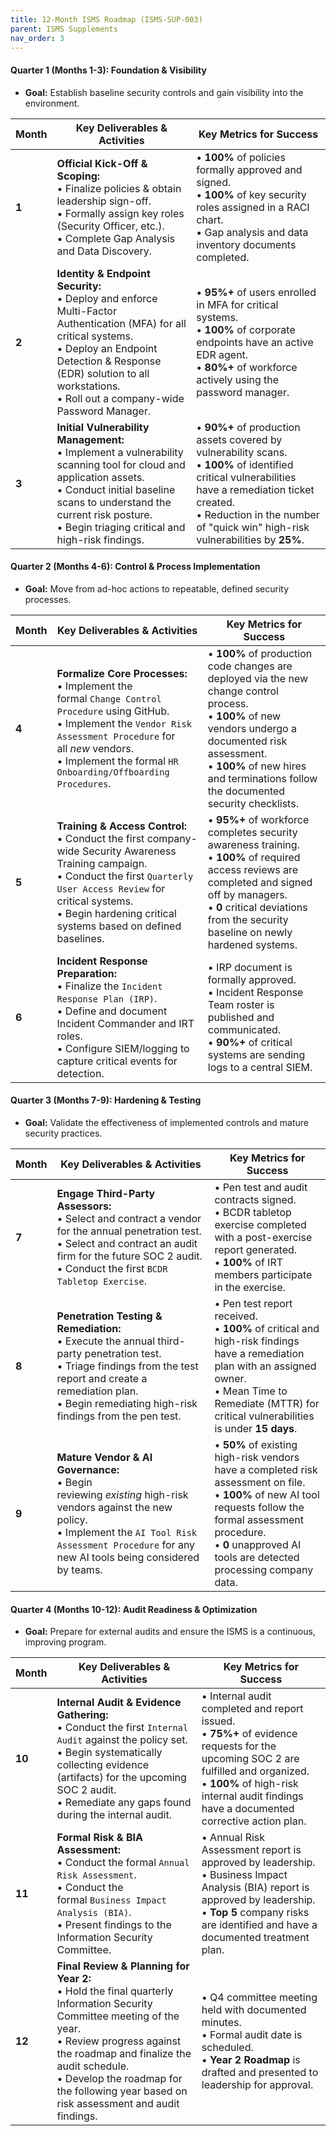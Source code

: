```yaml
---
title: 12-Month ISMS Roadmap (ISMS-SUP-003)
parent: ISMS Supplements
nav_order: 3
---
```


#### **Quarter 1 (Months 1-3): Foundation & Visibility**

- **Goal:** Establish baseline security controls and gain visibility into the environment.

| **Month** | **Key Deliverables & Activities**                                                                                                                                                                                                                        | **Key Metrics for Success**                                                                                                                                                                                                                 |
| --------- | -------------------------------------------------------------------------------------------------------------------------------------------------------------------------------------------------------------------------------------------------------- | ------------------------------------------------------------------------------------------------------------------------------------------------------------------------------------------------------------------------------------------- |
| **1**     | **Official Kick-Off & Scoping:**<br> • Finalize policies & obtain leadership sign-off.<br> • Formally assign key roles (Security Officer, etc.).<br> • Complete Gap Analysis and Data Discovery.                                                         | • **100%** of policies formally approved and signed.<br> • **100%** of key security roles assigned in a RACI chart.<br> • Gap analysis and data inventory documents completed.                                                              |
| **2**     | **Identity & Endpoint Security:**<br> • Deploy and enforce Multi-Factor Authentication (MFA) for all critical systems.<br> • Deploy an Endpoint Detection & Response (EDR) solution to all workstations.<br> • Roll out a company-wide Password Manager. | • **95%+** of users enrolled in MFA for critical systems.<br> • **100%** of corporate endpoints have an active EDR agent.<br> • **80%+** of workforce actively using the password manager.                                                  |
| **3**     | **Initial Vulnerability Management:**<br> • Implement a vulnerability scanning tool for cloud and application assets.<br> • Conduct initial baseline scans to understand the current risk posture.<br> • Begin triaging critical and high-risk findings. | • **90%+** of production assets covered by vulnerability scans.<br> • **100%** of identified critical vulnerabilities have a remediation ticket created.<br> • Reduction in the number of "quick win" high-risk vulnerabilities by **25%**. |

#### **Quarter 2 (Months 4-6): Control & Process Implementation**

- **Goal:** Move from ad-hoc actions to repeatable, defined security processes.

| **Month** | **Key Deliverables & Activities**                                                                                                                                                                                                                         | **Key Metrics for Success**                                                                                                                                                                                                                        |
| --------- | --------------------------------------------------------------------------------------------------------------------------------------------------------------------------------------------------------------------------------------------------------- | -------------------------------------------------------------------------------------------------------------------------------------------------------------------------------------------------------------------------------------------------- |
| **4**     | **Formalize Core Processes:**<br> • Implement the formal `Change Control Procedure` using GitHub.<br> • Implement the `Vendor Risk Assessment Procedure` for all _new_ vendors.<br> • Implement the formal `HR Onboarding/Offboarding Procedures`.        | • **100%** of production code changes are deployed via the new change control process.<br> • **100%** of new vendors undergo a documented risk assessment.<br> • **100%** of new hires and terminations follow the documented security checklists. |
| **5**     | **Training & Access Control:**<br> • Conduct the first company-wide Security Awareness Training campaign.<br> • Conduct the first `Quarterly User Access Review` for critical systems.<br> • Begin hardening critical systems based on defined baselines. | • **95%+** of workforce completes security awareness training.<br> • **100%** of required access reviews are completed and signed off by managers.<br> • **0** critical deviations from the security baseline on newly hardened systems.           |
| **6**     | **Incident Response Preparation:**<br> • Finalize the `Incident Response Plan (IRP)`.<br> • Define and document Incident Commander and IRT roles.<br> • Configure SIEM/logging to capture critical events for detection.                                  | • IRP document is formally approved.<br> • Incident Response Team roster is published and communicated.<br> • **90%+** of critical systems are sending logs to a central SIEM.                                                                     |

#### **Quarter 3 (Months 7-9): Hardening & Testing**

- **Goal:** Validate the effectiveness of implemented controls and mature security practices.

| **Month** | **Key Deliverables & Activities**                                                                                                                                                                                                     | **Key Metrics for Success**                                                                                                                                                                                                            |
| --------- | ------------------------------------------------------------------------------------------------------------------------------------------------------------------------------------------------------------------------------------- | -------------------------------------------------------------------------------------------------------------------------------------------------------------------------------------------------------------------------------------- |
| **7**     | **Engage Third-Party Assessors:**<br> • Select and contract a vendor for the annual penetration test.<br> • Select and contract an audit firm for the future SOC 2 audit.<br> • Conduct the first `BCDR Tabletop Exercise`.           | • Pen test and audit contracts signed.<br> • BCDR tabletop exercise completed with a post-exercise report generated.<br> • **100%** of IRT members participate in the exercise.                                                        |
| **8**     | **Penetration Testing & Remediation:**<br> • Execute the annual third-party penetration test.<br> • Triage findings from the test report and create a remediation plan.<br> • Begin remediating high-risk findings from the pen test. | • Pen test report received.<br> • **100%** of critical and high-risk findings have a remediation plan with an assigned owner.<br> • Mean Time to Remediate (MTTR) for critical vulnerabilities is under **15 days**.                   |
| **9**     | **Mature Vendor & AI Governance:**<br> • Begin reviewing _existing_ high-risk vendors against the new policy.<br> • Implement the `AI Tool Risk Assessment Procedure` for any new AI tools being considered by teams.                 | • **50%** of existing high-risk vendors have a completed risk assessment on file.<br> • **100%** of new AI tool requests follow the formal assessment procedure.<br> • **0** unapproved AI tools are detected processing company data. |

#### **Quarter 4 (Months 10-12): Audit Readiness & Optimization**

- **Goal:** Prepare for external audits and ensure the ISMS is a continuous, improving program.

| **Month** | **Key Deliverables & Activities**                                                                                                                                                                                                                                                                   | **Key Metrics for Success**                                                                                                                                                                                                         |
| --------- | --------------------------------------------------------------------------------------------------------------------------------------------------------------------------------------------------------------------------------------------------------------------------------------------------- | ----------------------------------------------------------------------------------------------------------------------------------------------------------------------------------------------------------------------------------- |
| **10**    | **Internal Audit & Evidence Gathering:**<br> • Conduct the first `Internal Audit` against the policy set.<br> • Begin systematically collecting evidence (artifacts) for the upcoming SOC 2 audit.<br> • Remediate any gaps found during the internal audit.                                        | • Internal audit completed and report issued.<br> • **75%+** of evidence requests for the upcoming SOC 2 are fulfilled and organized.<br> • **100%** of high-risk internal audit findings have a documented corrective action plan. |
| **11**    | **Formal Risk & BIA Assessment:**<br> • Conduct the formal `Annual Risk Assessment`.<br> • Conduct the formal `Business Impact Analysis (BIA)`.<br> • Present findings to the Information Security Committee.                                                                                       | • Annual Risk Assessment report is approved by leadership.<br> • Business Impact Analysis (BIA) report is approved by leadership.<br> • **Top 5** company risks are identified and have a documented treatment plan.                |
| **12**    | **Final Review & Planning for Year 2:**<br> • Hold the final quarterly Information Security Committee meeting of the year.<br> • Review progress against the roadmap and finalize the audit schedule.<br> • Develop the roadmap for the following year based on risk assessment and audit findings. | • Q4 committee meeting held with documented minutes.<br> • Formal audit date is scheduled.<br> • **Year 2 Roadmap** is drafted and presented to leadership for approval.                                                            |